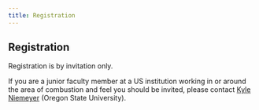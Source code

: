 ```yaml
---
title: Registration
---
```


## Registration

Registration is by invitation only.

If you are a junior faculty member at a US institution working in or around the area of combustion and feel you should be invited, please contact [Kyle Niemeyer](mailto:kyle.niemeyer@oregonstate.edu) (Oregon State University).
